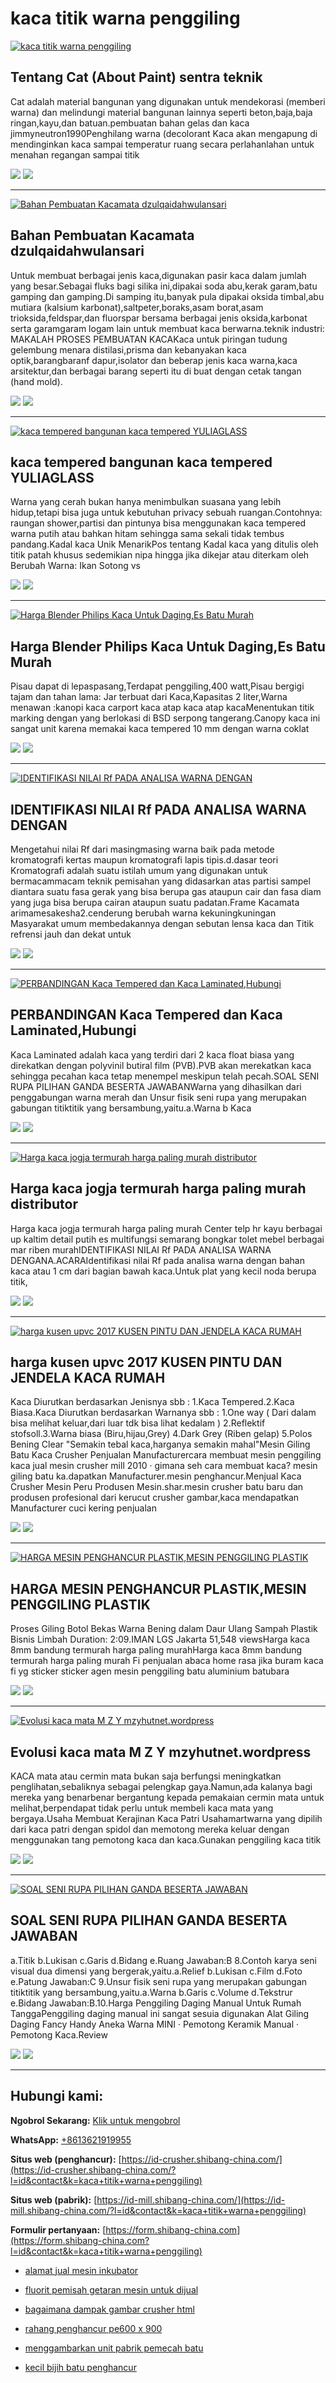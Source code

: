 # kaca titik warna penggiling

<a href="https://swt.shibang-china.com/?l=id&img&k=kaca+titik+warna+penggiling" target="_blank">![kaca titik warna penggiling](http://static.shibang-china.com/all-800x300/334.jpg)</a>

## Tentang Cat (About Paint) sentra teknik
Cat adalah material bangunan yang digunakan untuk mendekorasi (memberi warna) dan melindungi material bangunan lainnya seperti beton,baja,baja ringan,kayu,dan batuan.pembuatan bahan gelas dan kaca jimmyneutron1990Penghilang warna (decolorant Kaca akan mengapung di mendinginkan kaca sampai temperatur ruang secara perlahanlahan untuk menahan regangan sampai titik


<a href="https://whatsapp.shibangsoft.com/WhatsApp.php" target="_blank" title="WhatsApp">![](http://static.shibang-china.com/icon/whatsapp.png)</a> <a href="https://swt.shibang-china.com/?l=id&icon&k=kaca+titik+warna+penggiling" target="_blank">![](http://static.shibang-china.com/icon/chat-id.png)</a>

---

<a href="https://swt.shibang-china.com/?l=id&img&k=kaca+titik+warna+penggiling" target="_blank">![Bahan Pembuatan Kacamata dzulqaidahwulansari](http://static.shibang-china.com/all-800x300/1004.jpg)</a>

## Bahan Pembuatan Kacamata dzulqaidahwulansari
Untuk membuat berbagai jenis kaca,digunakan pasir kaca dalam jumlah yang besar.Sebagai fluks bagi silika ini,dipakai soda abu,kerak garam,batu gamping dan gamping.Di samping itu,banyak pula dipakai oksida timbal,abu mutiara (kalsium karbonat),saltpeter,boraks,asam borat,asam trioksida,feldspar,dan fluorspar bersama berbagai jenis oksida,karbonat serta garamgaram logam lain untuk membuat kaca berwarna.teknik industri: MAKALAH PROSES PEMBUATAN KACAKaca untuk piringan tudung gelembung menara distilasi,prisma dan kebanyakan kaca optik,barangbaranf dapur,isolator dan beberap jenis kaca warna,kaca arsitektur,dan berbagai barang seperti itu di buat dengan cetak tangan (hand mold).


<a href="https://whatsapp.shibangsoft.com/WhatsApp.php" target="_blank" title="WhatsApp">![](http://static.shibang-china.com/icon/whatsapp.png)</a> <a href="https://swt.shibang-china.com/?l=id&icon&k=kaca+titik+warna+penggiling" target="_blank">![](http://static.shibang-china.com/icon/chat-id.png)</a>

---

<a href="https://swt.shibang-china.com/?l=id&img&k=kaca+titik+warna+penggiling" target="_blank">![kaca tempered bangunan kaca tempered YULIAGLASS](http://static.shibang-china.com/all-800x300/884.jpg)</a>

## kaca tempered bangunan kaca tempered YULIAGLASS
Warna yang cerah bukan hanya menimbulkan suasana yang lebih hidup,tetapi bisa juga untuk kebutuhan privacy sebuah ruangan.Contohnya: raungan shower,partisi dan pintunya bisa menggunakan kaca tempered warna putih atau bahkan hitam sehingga sama sekali tidak tembus pandang.Kadal kaca Unik MenarikPos tentang Kadal kaca yang ditulis oleh titik patah khusus sedemikian nipa hingga jika dikejar atau diterkam oleh Berubah Warna: Ikan Sotong vs


<a href="https://whatsapp.shibangsoft.com/WhatsApp.php" target="_blank" title="WhatsApp">![](http://static.shibang-china.com/icon/whatsapp.png)</a> <a href="https://swt.shibang-china.com/?l=id&icon&k=kaca+titik+warna+penggiling" target="_blank">![](http://static.shibang-china.com/icon/chat-id.png)</a>

---

<a href="https://swt.shibang-china.com/?l=id&img&k=kaca+titik+warna+penggiling" target="_blank">![Harga Blender Philips Kaca Untuk Daging,Es Batu Murah](http://static.shibang-china.com/all-800x300/809.jpg)</a>

## Harga Blender Philips Kaca Untuk Daging,Es Batu Murah
Pisau dapat di lepaspasang,Terdapat penggiling,400 watt,Pisau bergigi tajam dan tahan lama: Jar terbuat dari Kaca,Kapasitas 2 liter,Warna menawan :kanopi kaca carport kaca atap kaca atap kacaMenentukan titik marking dengan yang berlokasi di BSD serpong tangerang.Canopy kaca ini sangat unit karena memakai kaca tempered 10 mm dengan warna coklat


<a href="https://whatsapp.shibangsoft.com/WhatsApp.php" target="_blank" title="WhatsApp">![](http://static.shibang-china.com/icon/whatsapp.png)</a> <a href="https://swt.shibang-china.com/?l=id&icon&k=kaca+titik+warna+penggiling" target="_blank">![](http://static.shibang-china.com/icon/chat-id.png)</a>

---

<a href="https://swt.shibang-china.com/?l=id&img&k=kaca+titik+warna+penggiling" target="_blank">![IDENTIFIKASI NILAI Rf PADA ANALISA WARNA DENGAN](http://static.shibang-china.com/all-800x300/316.jpg)</a>

## IDENTIFIKASI NILAI Rf PADA ANALISA WARNA DENGAN
Mengetahui nilai Rf dari masingmasing warna baik pada metode kromatografi kertas maupun kromatografi lapis tipis.d.dasar teori Kromatografi adalah suatu istilah umum yang digunakan untuk bermacammacam teknik pemisahan yang didasarkan atas partisi sampel diantara suatu fasa gerak yang bisa berupa gas ataupun cair dan fasa diam yang juga bisa berupa cairan ataupun suatu padatan.Frame Kacamata arimamesakesha2.cenderung berubah warna kekuningkuningan Masyarakat umum membedakannya dengan sebutan lensa kaca dan Titik refrensi jauh dan dekat untuk


<a href="https://whatsapp.shibangsoft.com/WhatsApp.php" target="_blank" title="WhatsApp">![](http://static.shibang-china.com/icon/whatsapp.png)</a> <a href="https://swt.shibang-china.com/?l=id&icon&k=kaca+titik+warna+penggiling" target="_blank">![](http://static.shibang-china.com/icon/chat-id.png)</a>

---

<a href="https://swt.shibang-china.com/?l=id&img&k=kaca+titik+warna+penggiling" target="_blank">![PERBANDINGAN Kaca Tempered dan Kaca Laminated,Hubungi](http://static.shibang-china.com/all-800x300/615.jpg)</a>

## PERBANDINGAN Kaca Tempered dan Kaca Laminated,Hubungi
Kaca Laminated adalah kaca yang terdiri dari 2 kaca float biasa yang direkatkan dengan polyvinil butiral film (PVB).PVB akan merekatkan kaca sehingga pecahan kaca tetap menempel meskipun telah pecah.SOAL SENI RUPA PILIHAN GANDA BESERTA JAWABANWarna yang dihasilkan dari penggabungan warna merah dan Unsur fisik seni rupa yang merupakan gabungan titiktitik yang bersambung,yaitu.a.Warna b Kaca


<a href="https://whatsapp.shibangsoft.com/WhatsApp.php" target="_blank" title="WhatsApp">![](http://static.shibang-china.com/icon/whatsapp.png)</a> <a href="https://swt.shibang-china.com/?l=id&icon&k=kaca+titik+warna+penggiling" target="_blank">![](http://static.shibang-china.com/icon/chat-id.png)</a>

---

<a href="https://swt.shibang-china.com/?l=id&img&k=kaca+titik+warna+penggiling" target="_blank">![Harga kaca jogja termurah harga paling murah distributor](http://static.shibang-china.com/all-800x300/801.jpg)</a>

## Harga kaca jogja termurah harga paling murah distributor
Harga kaca jogja termurah harga paling murah Center telp hr kayu berbagai up kaltim detail putih es multifungsi semarang bongkar tolet mebel berbagai mar riben murahIDENTIFIKASI NILAI Rf PADA ANALISA WARNA DENGANA.ACARAIdentifikasi nilai Rf pada analisa warna dengan bahan kaca atau 1 cm dari bagian bawah kaca.Untuk plat yang kecil noda berupa titik,


<a href="https://whatsapp.shibangsoft.com/WhatsApp.php" target="_blank" title="WhatsApp">![](http://static.shibang-china.com/icon/whatsapp.png)</a> <a href="https://swt.shibang-china.com/?l=id&icon&k=kaca+titik+warna+penggiling" target="_blank">![](http://static.shibang-china.com/icon/chat-id.png)</a>

---

<a href="https://swt.shibang-china.com/?l=id&img&k=kaca+titik+warna+penggiling" target="_blank">![harga kusen upvc 2017 KUSEN PINTU DAN JENDELA KACA RUMAH](http://static.shibang-china.com/all-800x300/973.jpg)</a>

## harga kusen upvc 2017 KUSEN PINTU DAN JENDELA KACA RUMAH
Kaca Diurutkan berdasarkan Jenisnya sbb : 1.Kaca Tempered.2.Kaca Biasa.Kaca Diurutkan berdasarkan Warnanya sbb : 1.One way ( Dari dalam bisa melihat keluar,dari luar tdk bisa lihat kedalam ) 2.Reflektif stofsoll.3.Warna biasa (Biru,hijau,Grey) 4.Dark Grey (Riben gelap) 5.Polos Bening Clear "Semakin tebal kaca,harganya semakin mahal"Mesin Giling Batu Kaca Crusher Penjualan Manufacturercara membuat mesin penggiling kaca jual mesin crusher mill 2010 · gimana seh cara membuat kaca? mesin giling batu ka.dapatkan Manufacturer.mesin penghancur.Menjual Kaca Crusher Mesin Peru Produsen Mesin.shar.mesin crusher batu baru dan produsen profesional dari kerucut crusher gambar,kaca mendapatkan Manufacturer cuci kering penjualan


<a href="https://whatsapp.shibangsoft.com/WhatsApp.php" target="_blank" title="WhatsApp">![](http://static.shibang-china.com/icon/whatsapp.png)</a> <a href="https://swt.shibang-china.com/?l=id&icon&k=kaca+titik+warna+penggiling" target="_blank">![](http://static.shibang-china.com/icon/chat-id.png)</a>

---

<a href="https://swt.shibang-china.com/?l=id&img&k=kaca+titik+warna+penggiling" target="_blank">![HARGA MESIN PENGHANCUR PLASTIK,MESIN PENGGILING PLASTIK](http://static.shibang-china.com/all-800x300/144.jpg)</a>

## HARGA MESIN PENGHANCUR PLASTIK,MESIN PENGGILING PLASTIK
Proses Giling Botol Bekas Warna Bening dalam Daur Ulang Sampah Plastik Bisnis Limbah Duration: 2:09.IMAN LGS Jakarta 51,548 viewsHarga kaca 8mm bandung termurah harga paling murahHarga kaca 8mm bandung termurah harga paling murah Fi penjualan abaca home rasa jika buram kaca fi yg sticker sticker agen mesin penggiling batu aluminium batubara


<a href="https://whatsapp.shibangsoft.com/WhatsApp.php" target="_blank" title="WhatsApp">![](http://static.shibang-china.com/icon/whatsapp.png)</a> <a href="https://swt.shibang-china.com/?l=id&icon&k=kaca+titik+warna+penggiling" target="_blank">![](http://static.shibang-china.com/icon/chat-id.png)</a>

---

<a href="https://swt.shibang-china.com/?l=id&img&k=kaca+titik+warna+penggiling" target="_blank">![Evolusi kaca mata M Z Y mzyhutnet.wordpress](http://static.shibang-china.com/all-800x300/1011.jpg)</a>

## Evolusi kaca mata M Z Y mzyhutnet.wordpress
KACA mata atau cermin mata bukan saja berfungsi meningkatkan penglihatan,sebaliknya sebagai pelengkap gaya.Namun,ada kalanya bagi mereka yang benarbenar bergantung kepada pemakaian cermin mata untuk melihat,berpendapat tidak perlu untuk membeli kaca mata yang bergaya.Usaha Membuat Kerajinan Kaca Patri Usahamartwarna yang dipilih dari kaca patri dengan spidol dan memotong mereka keluar dengan menggunakan tang pemotong kaca dan kaca.Gunakan penggiling kaca titik


<a href="https://whatsapp.shibangsoft.com/WhatsApp.php" target="_blank" title="WhatsApp">![](http://static.shibang-china.com/icon/whatsapp.png)</a> <a href="https://swt.shibang-china.com/?l=id&icon&k=kaca+titik+warna+penggiling" target="_blank">![](http://static.shibang-china.com/icon/chat-id.png)</a>

---

<a href="https://swt.shibang-china.com/?l=id&img&k=kaca+titik+warna+penggiling" target="_blank">![SOAL SENI RUPA PILIHAN GANDA BESERTA JAWABAN](http://static.shibang-china.com/all-800x300/757.jpg)</a>

## SOAL SENI RUPA PILIHAN GANDA BESERTA JAWABAN
a.Titik b.Lukisan c.Garis d.Bidang e.Ruang Jawaban:B 8.Contoh karya seni visual dua dimensi yang bergerak,yaitu.a.Relief b.Lukisan c.Film d.Foto e.Patung Jawaban:C 9.Unsur fisik seni rupa yang merupakan gabungan titiktitik yang bersambung,yaitu.a.Warna b.Garis c.Volume d.Tekstrur e.Bidang Jawaban:B.10.Harga Penggiling Daging Manual Untuk Rumah TanggaPenggiling daging manual ini sangat sesuia digunakan Alat Giling Daging Fancy Handy Aneka Warna MINI · Pemotong Keramik Manual · Pemotong Kaca.Review


<a href="https://whatsapp.shibangsoft.com/WhatsApp.php" target="_blank" title="WhatsApp">![](http://static.shibang-china.com/icon/whatsapp.png)</a> <a href="https://swt.shibang-china.com/?l=id&icon&k=kaca+titik+warna+penggiling" target="_blank">![](http://static.shibang-china.com/icon/chat-id.png)</a>

---
## Hubungi kami:

**Ngobrol Sekarang:** [Klik untuk mengobrol](https://swt.shibang-china.com?l=id&contact&k=kaca+titik+warna+penggiling)

**WhatsApp:**  [+8613621919955](https://whatsapp.shibangsoft.com/WhatsApp.php)

**Situs web (penghancur):** [https://id-crusher.shibang-china.com/](https://id-crusher.shibang-china.com/?l=id&contact&k=kaca+titik+warna+penggiling)

**Situs web (pabrik):** [https://id-mill.shibang-china.com/](https://id-mill.shibang-china.com/?l=id&contact&k=kaca+titik+warna+penggiling)

**Formulir pertanyaan:** [https://form.shibang-china.com](https://form.shibang-china.com?l=id&contact&k=kaca+titik+warna+penggiling)

* [alamat jual mesin inkubator](../46/alamat%20jual%20mesin%20inkubator.md)

* [fluorit pemisah getaran mesin untuk dijual](../44/fluorit%20pemisah%20getaran%20mesin%20untuk%20dijual.md)

* [bagaimana dampak gambar crusher html](../48/bagaimana%20dampak%20gambar%20crusher%20html.md)

* [rahang penghancur pe600 x 900](../45/rahang%20penghancur%20pe600%20x%20900.md)

* [menggambarkan unit pabrik pemecah batu](../49/menggambarkan%20unit%20pabrik%20pemecah%20batu.md)

* [kecil bijih batu penghancur](../44/kecil%20bijih%20batu%20penghancur.md)
